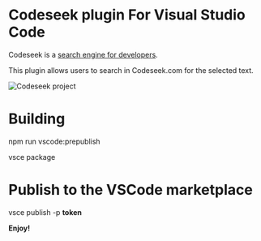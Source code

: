 # Codeseek plugin For Visual Studio Code

Codeseek is a [search engine for developers](https://codeseek.com/).

This plugin allows users to search in Codeseek.com for the selected text.

![Codeseek project](https://codeseek.com/codeseek.png "Codeseek logo")

# Building

npm run vscode:prepublish

vsce package

# Publish to the VSCode marketplace

vsce publish -p **token**

**Enjoy!**
